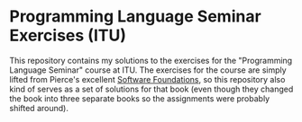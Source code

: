# Programming Language Seminar Exercises (ITU)
This repository contains my solutions to the exercises for the "Programming Language Seminar"
course at ITU. The exercises for the course are simply lifted from Pierce's excellent
[Software Foundations][1], so this repository also kind of serves as a set of solutions
for that book (even though they changed the book into three separate books so the
assignments were probably shifted around).

[1]:https://softwarefoundations.cis.upenn.edu/current/index.html